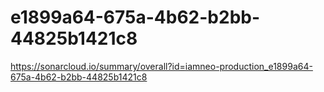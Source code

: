 # e1899a64-675a-4b62-b2bb-44825b1421c8
https://sonarcloud.io/summary/overall?id=iamneo-production_e1899a64-675a-4b62-b2bb-44825b1421c8
